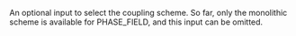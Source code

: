 An optional input to select the coupling scheme. So far, only the monolithic
scheme is available for PHASE_FIELD, and this input can be omitted.
